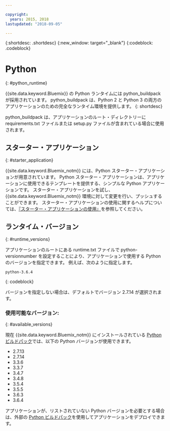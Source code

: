 ```yaml
---

copyright:
  years: 2015, 2018
lastupdated: "2018-09-05"

---
```


{:shortdesc: .shortdesc}
{:new_window: target="_blank"}
{:codeblock: .codeblock}

# Python
{: #python_runtime}

{{site.data.keyword.Bluemix}} の Python ランタイムには python_buildpack が採用されています。
python_buildpack は、Python 2 と Python 3 の両方のアプリケーションのための完全なランタイム環境を提供します。
{: shortdesc}

python_buildpack は、アプリケーションのルート・ディレクトリーに requirements.txt ファイルまたは setup.py ファイルが含まれている場合に使用されます。

## スターター・アプリケーション
{: #starter_application}

{{site.data.keyword.Bluemix_notm}} には、Python スターター・アプリケーションが用意されています。  Python スターター・アプリケーションは、アプリケーションに使用できるテンプレートを提供する、シンプルな Python アプリケーションです。 スターター・アプリケーションを試し、{{site.data.keyword.Bluemix_notm}} 環境に対して変更を行い、プッシュすることができます。  スターター・アプリケーションの使用に関するヘルプについては、[『スターター・アプリケーションの使用』](docs/runtimes-common/starter_app_usage.html)を参照してください。

## ランタイム・バージョン
{: #runtime_versions}

アプリケーションのルートにある runtime.txt ファイルで python-versionnumber を設定することにより、アプリケーションで使用する Python のバージョンを指定できます。 例えば、次のように指定します。

```
python-3.6.4
```
{: codeblock}

バージョンを指定しない場合は、デフォルトでバージョン 2.7.14 が選択されます。

### 使用可能なバージョン:
{: #available_versions}

現在 {{site.data.keyword.Bluemix_notm}} にインストールされている [Python ビルドパック](https://github.com/cloudfoundry/python-buildpack/releases/tag/v1.6.11)では、以下の Python バージョンが使用できます。

* 2.7.13
* 2.7.14
* 3.3.6
* 3.3.7
* 3.4.7
* 3.4.8
* 3.5.4
* 3.5.5
* 3.6.3
* 3.6.4

アプリケーションが、リストされていない Python バージョンを必要とする場合は、外部の [Python ビルドパック](https://github.com/cloudfoundry/python-buildpack)を使用してアプリケーションをデプロイできます。
